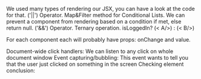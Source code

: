 We used many types of rendering our JSX, you can have a look at the code for that.
('||') Operator.
Map&Filter method for Conditional Lists.
We can prevent a component from rendering based on a condition if met, else return null.
('&&') Operator.
Ternary operation. isLoggedIn? (< A/>) : (< B/>)

For each component each will probably have props: onChange and value.
 
 Document-wide click handlers: We can listen to any click on whole document window
 Event capturing/bubbling: This event wants to tell you that the user just clicked on something in the screen
 Checking element conclusion: